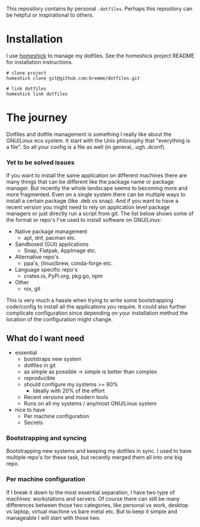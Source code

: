 This repository contains by personal `.dotfiles`. Perhaps this repository can be helpful or inspirational to others.

# Installation

I use [homeshick](https://github.com/andsens/homeshick) to manage my dotfiles. See the homeshick project README for installation instructions.

```shell
# clone project
homeshick clone git@github.com:bremme/dotfiles.git

# link dotfiles
homeshick link dotfiles
```

# The journey

Dotfiles and dotfile management is something I really like about the GNU/Linux eco system. It start with the Unix philosophy that "everything is a file". So all your config is a file as well (in general,..ugh..dconf).

### Yet to be solved issues

If you want to install the same application on different machines there are many things that can be different like the package name or package manager. But recently the whole landscape seems to becoming more and more fragmented. Even on a single system there can be multiple ways to install a certain package (like .deb vs snap). And if you want to have a recent version you might need to rely on application level package managers or just directly run a script from git. The list below shows some of the format or repo's I've used to install software on GNU/Linux:

* Native package management
  * apt, dnf, pacman etc.
* Sandboxed (GUI) applications
  * Snap, Flatpak, AppImage etc.
* Alternative repo's
  * ppa's, (linux)brew, conda-forge etc.
* Language specific repo's
  * crates.io, PyPi.org, pkg.go, npm
* Other
  * nix, git

This is very much a hassle when trying to write some bootstrapping code/config to install all the applications you require. It could also further complicate configuration since depending on your installation method the location of the configuration might change.


## What do I want need

* essential
  * bootstraps new system
  * dotfiles in git
  * as simple as possible -> simple is better than complex
  * reproducible
  * should configure my systems >= 80%
    * Ideally with 20% of the effort
  * Recent versions and modern tools
  * Runs on all my systems / any/most GNU/Linux system
* nice to have
  * Per machine configuration
  * Secrets

### Bootstrapping and syncing

Bootstrapping new systems and keeping my dotfiles in sync. I used to have multiple repo's for these task, but recently merged them all into one big repo.

### Per machine configuration

If I break it down to the most essential separation, I have two type of machines: workstations and servers. Of course there can still be many differences between those two categories, like personal vs work, desktop vs laptop, virtual machine vs bare metal etc. But to keep it simple and manageable I will start with those two.

